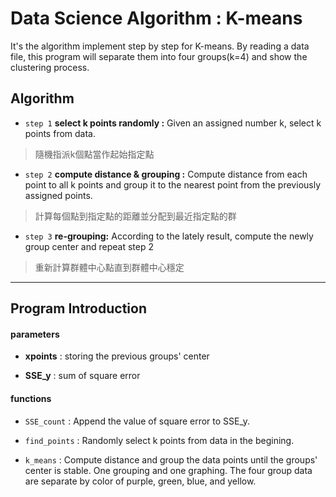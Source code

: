 # Data Science Algorithm : K-means  

It's the algorithm implement step by step for K-means. By reading a data file, 
this program will separate them into four groups(k=4) and show the clustering process.

## Algorithm
* `step 1` **select k points randomly :** Given an assigned number k, select k points from data. 
> 隨機指派k個點當作起始指定點

* `step 2` **compute distance & grouping :** Compute distance from each point to all k points and 
group it to the nearest point from the previously assigned points.  
> 計算每個點到指定點的距離並分配到最近指定點的群

* `step 3` **re-grouping:** According to the lately result, compute the newly group center and repeat step 2 
> 重新計算群體中心點直到群體中心穩定

***
## Program Introduction  
#### parameters  
* **xpoints** : storing the previous groups' center  

* **SSE_y** : sum of square error  

#### functions  
* `SSE_count` : Append the value of square error to SSE_y.  

* `find_points` : Randomly select k points from data in the begining.  

* `k_means` : Compute distance and group the data points until the groups' center is stable.
One grouping and one graphing. The four group data are separate by color of purple, green, blue, and yellow.

